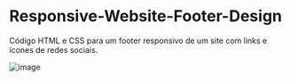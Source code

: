 # Responsive-Website-Footer-Design
Código HTML e CSS para um footer responsivo de um site com links e ícones de redes sociais.

![image](https://github.com/Johnwesleysousa/Responsive-Website-Footer-Design/assets/148167973/30080af6-c6af-4073-bd9c-debcffaf262c)
